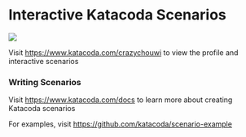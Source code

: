 # Interactive Katacoda Scenarios

[![](http://shields.katacoda.com/katacoda/crazychouwi/count.svg)](https://www.katacoda.com/crazychouwi "Get your profile on Katacoda.com")

Visit https://www.katacoda.com/crazychouwi to view the profile and interactive scenarios

### Writing Scenarios
Visit https://www.katacoda.com/docs to learn more about creating Katacoda scenarios

For examples, visit https://github.com/katacoda/scenario-example
